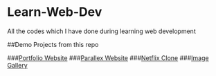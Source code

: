 # Learn-Web-Dev
All the codes which I have done during learning web development

##Demo Projects from this repo

###[Portfolio Website](https://portfolio-ayushmaanxs.netlify.app)
###[Parallex Website](https://parallax-ayushmaanxs.netlify.app/)
###[Netflix Clone](https://netlfix-ayushmaanxs.netlify.app)
###[Image Gallery](https://image-gallery-ayushmaanxs.netlify.app)

